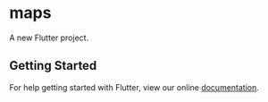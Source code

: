 # maps

A new Flutter project.

## Getting Started

For help getting started with Flutter, view our online
[documentation](https://flutter.io/).
